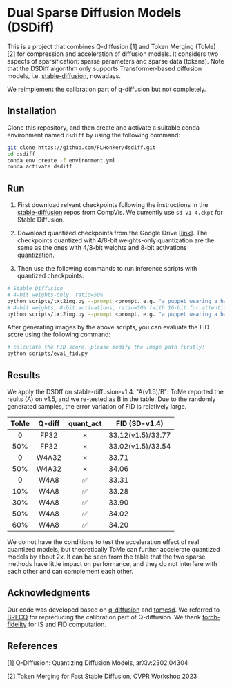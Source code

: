 
# Dual Sparse Diffusion Models (DSDiff)

This is a project that combines Q-diffusion [1] and Token Merging (ToMe) [2] for compression and acceleration of diffusion models. It considers two aspects of sparsification: sparse parameters and sparse data (tokens). 
Note that the DSDiff algorithm only supports Transformer-based diffusion models, i.e. [stable-diffusion](https://github.com/CompVis/stable-diffusion), nowadays. 

We reimplement the calibration part of q-diffusion but not completely. 

## Installation

Clone this repository, and then create and activate a suitable conda environment named `dsdiff` by using the following command:

```bash
git clone https://github.com/FLHonker/dsdiff.git
cd dsdiff
conda env create -f environment.yml
conda activate dsdiff
```

## Run

1. First download relvant checkpoints following the instructions in the [stable-diffusion](https://github.com/CompVis/stable-diffusion#weights) repos from CompVis. We currently use `sd-v1-4.ckpt` for Stable Diffusion. 

2. Download quantized checkpoints from the Google Drive [[link](https://drive.google.com/drive/folders/1ImRbmAvzCsU6AOaXbIeI7-4Gu2_Scc-X?usp=share_link)]. The checkpoints quantized with 4/8-bit weights-only quantization are the same as the ones with 4/8-bit weights and 8-bit activations quantization. 

3. Then use the following commands to run inference scripts with quantized checkpoints:

```bash
# Stable Diffusion
# 4-bit weights-only, ratio=50%
python scripts/txt2img.py --prompt <prompt. e.g. "a puppet wearing a hat"> --plms --cond --ptq --weight_bit 4 --quant_mode qdiff --no_grad_ckpt --split --n_samples 5 --ratio 0.5 --outdir <output_path> --cali_ckpt <quantized_ckpt_path> 
# 4-bit weights, 8-bit activations, ratio=50% (with 16-bit for attention matrices after softmax)
python scripts/txt2img.py --prompt <prompt. e.g. "a puppet wearing a hat"> --plms --cond --ptq --weight_bit 4 --quant_mode qdiff --no_grad_ckpt --split --n_samples 5 --quant_act --act_bit 8 --sm_abit 16 --ratio 0.5 --outdir <output_path> --cali_ckpt <quantized_ckpt_path> 
```

After generating images by the above scripts, you can evaluate the FID score using the following command: 

```bash
# calculate the FID score, please modify the image path firstly!
python scripts/eval_fid.py 
```

## Results

We apply the DSDff on stable-diffusion-v1.4. "A(v1.5)/B": ToMe reported the reults (A) on v1.5, and we re-tested as B in the table. Due to the randomly generated samples, the error variation of FID is relatively large. 

| ToMe | Q-diff | quant_act | FID (SD-v1.4) |
| :---: | :---: | :---: | --- |
| 0 | FP32 | × | 33.12(v1.5)/33.77 |
| 50% | FP32 | × | 33.02(v1.5)/33.54 |
| 0 | W4A32 | × | 33.71 |
| 50% | W4A32 | × | 34.06 |
| 0 | W4A8 | ✅ | 33.31 |
| 10% | W4A8 | ✅ | 33.28 |
| 30% | W4A8 | ✅ | 33.90 |
| 50% | W4A8 | ✅ | 34.02 |
| 60% | W4A8 | ✅ | 34.20 |

We do not have the conditions to test the acceleration effect of real quantized models, but theoretically ToMe can further accelerate quantized models by about 2x. It can be seen from the table that the two sparse methods have little impact on performance, and they do not interfere with each other and can complement each other.

## Acknowledgments

Our code was developed based on [q-diffusion](https://github.com/Xiuyu-Li/q-diffusion) and [tomesd](https://github.com/dbolya/tomesd). 
We referred to [BRECQ](https://github.com/yhhhli/BRECQ) for repreducing the calibration part of Q-diffusion. We thank [torch-fidelity](https://github.com/toshas/torch-fidelity) for IS and FID computation. 

## References

[1] Q-Diffusion: Quantizing Diffusion Models, arXiv:2302.04304

[2] Token Merging for Fast Stable Diffusion, CVPR Workshop 2023
